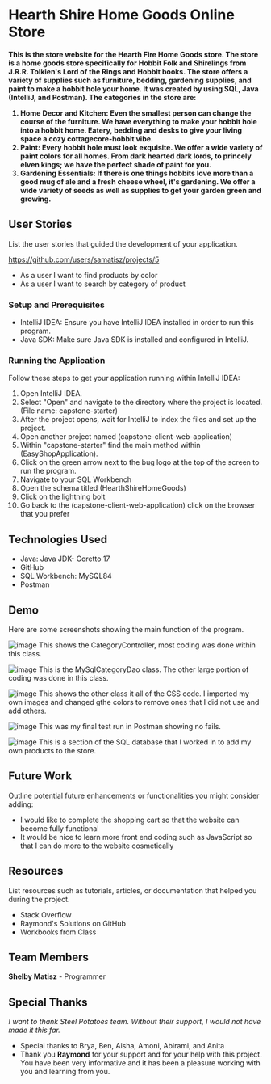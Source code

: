 # Hearth Shire Home Goods Online Store


<b>This is the store website for the Hearth Fire Home Goods store. The store is a home goods store specifically for Hobbit Folk and Shirelings from J.R.R. Tolkien's Lord of the Rings and Hobbit books. The store offers a variety of supplies such as furniture, bedding, gardening supplies, and paint to make a hobbit hole your home. It was created by using SQL, Java (IntelliJ, and Postman).
The categories in the store are: 
1. Home Decor and Kitchen: Even the smallest person can change the course of the furniture. We have everything to make your hobbit hole into a hobbit home. Eatery, bedding and desks to give your living space a cozy cottagecore-hobbit vibe. 
2. Paint: Every hobbit hole must look exquisite. We offer a wide variety of paint colors for all homes. From dark hearted dark lords, to princely elven kings; we have the perfect shade of paint for you.
3. Gardening Essentials: If there is one things hobbits love more than a good mug of ale and a fresh cheese wheel, it's gardening. We offer a wide variety of seeds as well as supplies to get your garden green and growing.</b>

## User Stories

List the user stories that guided the development of your application. 

https://github.com/users/samatisz/projects/5

- As a user I want to find products by color
- As a user I want to search by category of product


### Setup and Prerequisites

- IntelliJ IDEA: Ensure you have IntelliJ IDEA installed in order to run this program.
- Java SDK: Make sure Java SDK is installed and configured in IntelliJ.

### Running the Application

Follow these steps to get your application running within IntelliJ IDEA:

1. Open IntelliJ IDEA.
2. Select "Open" and navigate to the directory where the project is located. (File name: capstone-starter)
3. After the project opens, wait for IntelliJ to index the files and set up the project.
4. Open another project named (capstone-client-web-application)
5. Within "capstone-starter" find the main method within (EasyShopApplication).
6. Click on the green arrow next to the bug logo at the top of the screen to run the program.
7. Navigate to your SQL Workbench
8. Open the schema titled (HearthShireHomeGoods)
9. Click on the lightning bolt
10. Go back to the (capstone-client-web-application) click on the browser that you prefer

## Technologies Used

- Java: Java JDK- Coretto 17
- GitHub
- SQL Workbench: MySQL84
- Postman

## Demo

Here are some screenshots showing the main function of the program.

![image](https://github.com/samatisz/EasyShop/assets/166551695/653408d1-4ba5-48da-b560-9b3920027367)
This shows the CategoryController, most coding was done within this class.

![image](https://github.com/samatisz/EasyShop/assets/166551695/5acf57b5-df67-45b6-9d11-72209d9a50a3)
This is the MySqlCategoryDao class. The other large portion of coding was done in this class. 

![image](https://github.com/samatisz/EasyShop/assets/166551695/5dab519f-1a68-48e2-8f45-0cd9fb5f41a0)
This shows the other class it all of the CSS code. I imported my own images and changed gthe colors to remove ones that I did not use and add others.

![image](https://github.com/samatisz/EasyShop/assets/166551695/4bb98eb6-56ac-4e59-b22a-570c254ce7ed)
This was my final test run in Postman showing no fails. 

![image](https://github.com/samatisz/EasyShop/assets/166551695/00a2fcfc-f591-437f-a54d-2c603c78d7da)
This is a section of the SQL database that I worked in to add my own products to the store.



## Future Work

Outline potential future enhancements or functionalities you might consider adding:

- I would like to complete the shopping cart so that the website can become fully functional
- It would be nice to learn more front end coding such as JavaScript so that I can do more to the website cosmetically 

## Resources

List resources such as tutorials, articles, or documentation that helped you during the project.

- Stack Overflow
- Raymond's Solutions on GitHub
- Workbooks from Class

## Team Members

**Shelby Matisz** - Programmer

## Special Thanks

_I want to thank Steel Potatoes team. Without their support, I would not have made it this far._ 
- Special thanks to Brya, Ben, Aisha, Amoni, Abirami, and Anita
- Thank you **Raymond** for your support and for your help with this project. You have been very informative and it has been a pleasure working with you and learning from you. 
